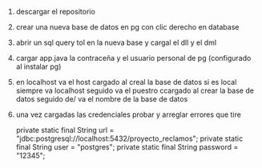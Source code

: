 1) descargar el repositorio 
2) crear una nueva base de datos en pg con clic derecho en database 
3) abrir un sql query tol en la nueva base y cargal el dll y el dml 
4) cargar app.java la contraceña y el usuario personal de pg (configurado al instalar pg)
4) en localhost va el host cargado al creal la base de datos si es local siempre va localhost 
    seguido va el puestro ccargado al crear la base de datos 
    seguido de/ va el nombre de la base de datos 
    

5) una vez cargadas las credenciales probar y arreglar errores que tire 


    private static final String url = "jdbc:postgresql://localhost:5432/proyecto_reclamos";
    private static final String user = "postgres";
    private static final String password = "12345";